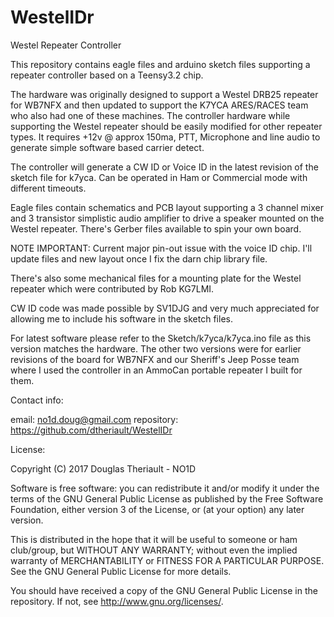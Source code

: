 # WestelIDr
Westel Repeater Controller

This repository contains eagle files and arduino sketch files supporting a repeater
controller based on a Teensy3.2 chip.

The hardware was originally designed to support a Westel DRB25 repeater for WB7NFX
and then updated to support the K7YCA ARES/RACES team who also had one of these
machines.  The controller hardware while supporting the Westel repeater should be
easily modified for other repeater types.  It requires +12v @ approx 150ma, PTT,
Microphone and line audio to generate simple software based carrier detect.

The controller will generate a CW ID or Voice ID in the latest revision of the
sketch file for k7yca.  Can be operated in Ham or Commercial mode with different
timeouts.

Eagle files contain schematics and PCB layout supporting a 3 channel mixer and 3
transistor simplistic audio amplifier to drive a speaker mounted on the Westel
repeater.  There's Gerber files available to spin your own board.

NOTE IMPORTANT:  Current major pin-out issue with the voice ID chip.  I'll update
files and new layout once I fix the darn chip library file.

There's also some mechanical files for a mounting plate for the Westel repeater
which were contributed by Rob KG7LMI.

CW ID code was made possible by SV1DJG and very much appreciated for allowing me to
include his software in the sketch files.

For latest software please refer to the Sketch/k7yca/k7yca.ino file as this version
matches the hardware.  The other two versions were for earlier revisions of the
board for WB7NFX and our Sheriff's Jeep Posse team where I used the controller in
an AmmoCan portable repeater I built for them.

Contact info:

email:  no1d.doug@gmail.com
repository:  https://github.com/dtheriault/WestelIDr

 License:

 Copyright (C) 2017 Douglas Theriault - NO1D

 Software is free software: you can redistribute it and/or modify
 it under the terms of the GNU General Public License as published by
 the Free Software Foundation, either version 3 of the License, or
 (at your option) any later version.

 This is distributed in the hope that it will be useful to someone or ham club/group,
 but WITHOUT ANY WARRANTY; without even the implied warranty of MERCHANTABILITY
 or FITNESS FOR A PARTICULAR PURPOSE.  See the GNU General Public License for
 more details.

 You should have received a copy of the GNU General Public License
 in the repository.  If not, see <http://www.gnu.org/licenses/>.

